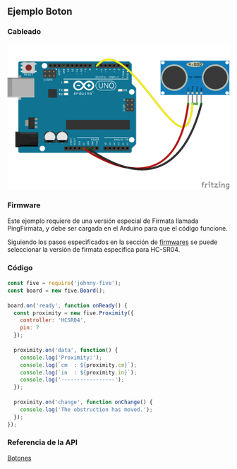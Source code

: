## Ejemplo Boton

### Cableado
![cableado boton](../../assets/proximity-hcsr04.png)

### Firmware
Este ejemplo requiere de una versión especial de Firmata llamada PingFirmata, y debe ser cargada en el Arduino para que el código funcione. 

Siguiendo los pasos especificados en la sección de [firmwares](../../firmwares#flasheando-un-arduino) se puede seleccionar la versión de firmata específica para HC-SR04.

### Código
```javascript
const five = require('johnny-five');
const board = new five.Board();

board.on('ready', function onReady() {
  const proximity = new five.Proximity({
    controller: 'HCSR04',
    pin: 7
  });

  proximity.on('data', function() {
    console.log('Proximity:');
    console.log(`cm  : ${proximity.cm}`);
    console.log(`in  : ${proximity.in}`);
    console.log('-----------------');
  });

  proximity.on('change', function onChange() {
    console.log('The obstruction has moved.');
  });
});
```

### Referencia de la API
[Botones](http://johnny-five.io/api/proximity/)